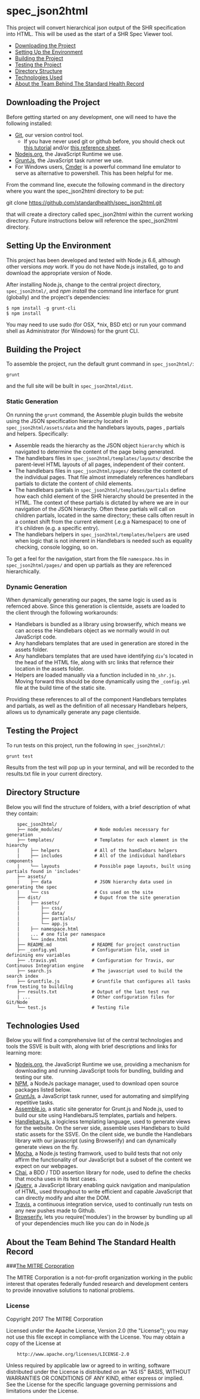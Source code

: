 # spec_json2html

This project will convert hierarchical json output of the SHR specification into HTML. This will be used as the start of a SHR Spec Viewer tool.

- [Downloading the Project](#downloading)
- [Setting Up the Environment](#environment)
- [Building the Project](#building)
- [Testing the Project](#testing)
- [Directory Structure](#directory)
- [Technologies Used](#technologies)
- [About the Team Behind The Standard Health Record ](#team)


<a id="downloading"> </a>
## Downloading the Project
Before getting started on any development, one will need to have the following installed:

- [Git](https://git-scm.com/), our version control tool.
    - If you have never used git or github before, you should check out [this tutorial](https://try.github.io/levels/1/challenges/1) and/or [this reference sheet](http://gitref.org/index.html).
- [Nodejs.org](https://nodejs.org/en/), the JavaScript Runtime we use.
- [GruntJs](http://gruntjs.com/), the JavaScript task runner we use.
- For Windows users, [Cmder](http://cmder.net/) is a powerful command line emulator to serve as alternative to powershell. This has been helpful for me.

From the command line, execute the following command in the directory where you want the spec_json2html directory to be put:

git clone https://github.com/standardhealth/spec_json2html.git

that will create a directory called spec_json2html within the current working directory. Future instructions below will reference the spec_json2html directory. 

<a id="environment"> </a>
## Setting Up the Environment
This project has been developed and tested with Node.js 6.6, although other versions _may_ work.  If you do not have Node.js installed, go to  and download the appropriate version of Node.

After installing Node.js, change to the central project directory, `spec_json2html/`, and _npm install_ the command line interface for grunt (globally) and the project's dependencies:
```
$ npm install -g grunt-cli
$ npm install
```
You may need to use sudo (for OSX, *nix, BSD etc) or run your command shell as Administrator (for Windows) for the grunt CLI.


<a id="building"> </a>
## Building the Project
To assemble the project, run the default grunt command in `spec_json2html/`:
```
grunt
```
and the full site will be built in `spec_json2html/dist`.


### Static Generation
On running the `grunt` command, the Assemble plugin builds the website using the JSON specification hierarchy located in `spec_json2html/assets/data` and the handlebars layouts, pages , partials and helpers. Specifically:

- Assemble reads the hierarchy as the JSON object `hierarchy` which is navigated to determine the content of the page being generated.
- The handlebars files in `spec_json2html/templates/layouts/` describe the parent-level HTML layouts of all pages, independent of their content.
- The handlebars files in `spec_json2html/pages/` describe the content of the individual pages. That file almost immediately references handlebars partials to dictate the content of child elements.
- The handlebars partials in `spec_json2html/templates/partials` define how each child element of the SHR hierarchy should be presented in the HTML. The context of these partials is dictated by where we are in our navigation of the JSON hierarchy. Often these partials will call on children partials, located in the same directory; these calls often result in a context shift from the current element (.e.g a Namespace) to one of it's children (e.g. a specific entry).
- The handlebars helpers in `spec_json2html/templates/helpers` are used when logic that is not inherent in Handlebars is needed such as equality checking, console logging, so on.

To get a feel for the navigation, start from the file `namespace.hbs` in `spec_json2html/pages/` and open up partials as they are referenced hierarchically.

### Dynamic Generation
When dynamically generating our pages, the same logic is used as is refernced above. Since this generation is clientside, assets are loaded to the client through the following workarounds:

- Handlebars is bundled as a library using browserify, which means we can access the Handlebars object as we normally would in out JavaScript code.
- Any handlebars templates that are used in generation are stored in the assets folder.
- Any handlebars templates that are used have identifying `div`'s located in the head of the HTML file, along with src links that refernce their location in the assets folder.
- Helpers are loaded manually via a function included in `hb_shr.js`. Moving forward this should be done dynamically using the `_config.yml` file at the build time of the static site.

Providing these references to all of the component Handlebars templates and partials, as well as the definition of all necessary Handlebars helpers, allows us to dynamically generate any page clientside.


<a id="testing"> </a>
## Testing the Project
To run tests on this project, run the following in `spec_json2html/`:
```
grunt test
```
Results from the test will pop up in your terminal, and will be recorded to the results.txt file in your current directory.


<a id="directory"> </a>
## Directory Structure
Below you will find the structure of folders, with a brief description of what they contain:
```
    spec_json2html/
    ├── node_modules/            # Node modules necessary for generation
    ├── templates/               # Templates for each element in the hiearchy
    |    ├── helpers             # All of the handlebars helpers
    |    ├── includes            # All of the individual handlebars components
    |    └── layouts             # Possible page layouts, built using partials found in 'includes'
    ├── assets/
    |    ├── data                # JSON hierarchy data used in generating the spec
    |    └── css                 # Css used on the site
    ├── dist/                    # Ouput from the site generation
    |    ├── assets/
    |        ├── css/
    |        ├── data/
    |        ├── partials/
    |        └── app.js
    |    ├── namespace.html
    |    ... # one file per namespace
    |    └── index.html
    ├── README.md               # README for project construction
    ├── _config.yml             # Configuration file, used in definining env variables
    ├── .travis.yml             # Configuration for Travis, our Continuous Integration engine 
    ├── search.js               # The javascript used to build the search index
    ├── Gruntfile.js            # Gruntfile that configures all tasks from testing to buildilng
    ├── results.txt             # Output of the last test run
    | ...                       # Other configuration files for Git/Node
    └── test.js                 # Testing file
```


<a id="technologies"></a>
## Technologies Used
Below you will find a comprehensive list of the central technologies and tools the SSVE is built with, along with brief descriptions and links for learning more:

- [Nodejs.org](https://nodejs.org/en/), the JavaScript Runtime we use, providing a mechanism for downloading and running JavaScript tools for bundling, building and testing our site.
- [NPM](https://www.npmjs.com/), a NodeJs package manager, used to download open source packages listed below.
- [GruntJs](http://gruntjs.com/), a JavaScript task runner, used for automating and simplifying repetitive tasks.
- [Assemble.io](http://assemble.io/), a static site generator for Grunt.js and Node.js, used to build our site using HandlebarsJS templates, partials and helpers.
- [HandlebarsJs](http://handlebarsjs.com/), a logicless templating language, used to generate views for the website. On the server side, assemble uses Handlebars to build static assets for the SSVE. On the cilent side, we bundle  the Handlebars library with our javascript (using Browserify) and can dynamically generate views on the fly.
- [Mocha](https://mochajs.org/), a Node.js testing framwork, used to build tests that not only affirm the functionality of our JavaScript but a subset of the content we expect on our webpages.
- [Chai](http://chaijs.com/), a BDD / TDD assertion library for node, used to define the checks that mocha uses in its test cases.
- [jQuery](https://jquery.com/), a JavaScript library enabling quick navigation and manipulation of HTML, used throughout to write efficient and capable JavaScript that can directly modify and alter the DOM.
- [Travis](https://travis-ci.com/), a continuous integration service, used to continually run tests on any new pushes made to Github.
- [Browserify](http://browserify.org/), lets you require('modules') in the browser by bundling up all of your dependencies much like you can do in Node.js


<a id="team"></a>
## About the Team Behind The Standard Health Record

###[The MITRE Corporation](https://www.mitre.org/)

The MITRE Corporation is a not-for-profit organization working in the public interest that operates federally funded research and development centers to provide innovative solutions to national problems.


### License

Copyright 2017 The MITRE Corporation

Licensed under the Apache License, Version 2.0 (the "License");
you may not use this file except in compliance with the License.
You may obtain a copy of the License at
```
    http://www.apache.org/licenses/LICENSE-2.0
```
Unless required by applicable law or agreed to in writing, software
distributed under the License is distributed on an "AS IS" BASIS,
WITHOUT WARRANTIES OR CONDITIONS OF ANY KIND, either express or implied.
See the License for the specific language governing permissions and
limitations under the License.
